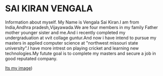 # SAI KIRAN VENGALA
Information about myself.
My Name is Vengala Sai Kiran.I am from India,Andhra pradesh,Vijayawada.We are four members in my family Father mother younger sister and me.And i recently completed my undergraduation at vvit collage guntur.And now i have intend to pursue my masters in applied computer science at "northwest missouri state university".I have more intrest on playing cricket and learning new technologies.My futute goal is to complete my masters and secure a job in good reputated company.

[Its my image](https://github.com/Saikiran174/assignment2-Vengala/blob/f17a85257a70763a7f4a7629384ab0d45d4bd8f9/Image%20of%20mine.jpeg))

